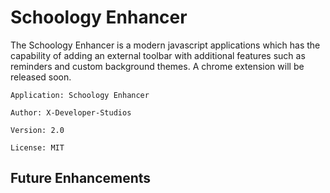 # Schoology Enhancer

The Schoology Enhancer is a modern javascript applications which has the capability of adding an external toolbar with additional features such as reminders and custom background themes. A chrome extension will be released soon. 

```Application: Schoology Enhancer```

```Author: X-Developer-Studios```

```Version: 2.0```

```License: MIT```

## Future Enhancements

